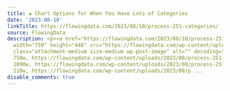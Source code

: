 ```yaml
---
title: ✚ Chart Options for When You Have Lots of Categories
date: '2023-08-10'
linkTitle: https://flowingdata.com/2023/08/10/process-251-categories/
source: FlowingData
description: <p><a href="https://flowingdata.com/2023/08/10/process-251-categories/"><img
  width="750" height="448" src="https://flowingdata.com/wp-content/uploads/2023/08/process-251-featured-750x448.png"
  class="attachment-medium size-medium wp-post-image" alt="" decoding="async" srcset="https://flowingdata.com/wp-content/uploads/2023/08/process-251-featured-750x448.png
  750w, https://flowingdata.com/wp-content/uploads/2023/08/process-251-featured-1090x651.png
  1090w, https://flowingdata.com/wp-content/uploads/2023/08/process-251-featured-210x125.png
  210w, https://flowingdata.com/wp-content/uploads/2023/08/p ...
disable_comments: true
---
```

<p><a href="https://flowingdata.com/2023/08/10/process-251-categories/"><img width="750" height="448" src="https://flowingdata.com/wp-content/uploads/2023/08/process-251-featured-750x448.png" class="attachment-medium size-medium wp-post-image" alt="" decoding="async" srcset="https://flowingdata.com/wp-content/uploads/2023/08/process-251-featured-750x448.png 750w, https://flowingdata.com/wp-content/uploads/2023/08/process-251-featured-1090x651.png 1090w, https://flowingdata.com/wp-content/uploads/2023/08/process-251-featured-210x125.png 210w, https://flowingdata.com/wp-content/uploads/2023/08/p ...